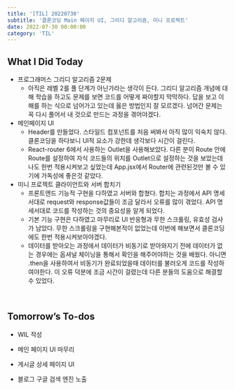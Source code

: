 ```yaml
---
title: '[TIL] 20220730'
subtitle: '클론코딩 Main 페이지 UI, 그리디 알고리즘, 미니 프로젝트'
date: 2022-07-30 00:00:00
category: 'TIL'
---
```


## What I Did Today

- 프로그래머스 그리디 알고리즘 2문제
  - 아직은 레벨 2를 풀 단계가 아닌가라는 생각이 든다. 그리디 알고리즘 개념에 대해 학습을 하고도 문제를 보면 코드를 어떻게 짜야할지 막막하다. 답을 보고 이해를 하는 식으로 넘어가고 있는데 옳은 방법인지 잘 모르겠다. 넘어간 문제는 꼭 다시 풀어서 내 것으로 만드는 과정을 겪어야겠다.
- 메인페이지 UI
  - Header를 만들었다. 스타일드 컴포넌트를 처음 써봐서 아직 많이 익숙치 않다. 클론코딩을 하다보니 UI적 요소가 강한데 생각보다 시간이 걸린다.
  - React-router 6에서 사용하는 Outlet을 사용해보았다. 다른 분이 Route 안에 Route를 설정하여 자식 코드들의 위치를 Outlet으로 설정하는 것을 보았는데 나도 한번 적용시켜보고 싶었는데 App.jsx에서 Router에 관련된것만 볼 수 있기에 가독성에 좋은것 같았다.
- 미니 프로젝트 클라이언트와 서버 합치기
  - 프론트엔드 기능적 구현을 다하였고 서버와 합쳤다. 합치는 과정에서 API 명세서대로 request와 response값들이 조금 달라서 오류를 많이 겪었다. API 명세서대로 코드를 작성하는 것의 중요성을 알게 되었다.
  - 기본 기능 구현은 다하였고 마무리로 UI 반응형과 무한 스크롤링, 유효성 검사가 남았다. 무한 스크롤링을 구현해본적이 없었는데 이번에 해보면서 클론코딩에도 한번 적용시켜보아야겠다.
  - 데이터를 받아오는 과정에서 데이터가 비동기로 받아와지기 전에 데이터가 없는 경우에는 옵셔널 체이닝을 통해서 확인을 해주어야하는 것을 배웠다. 아니면 .then을 사용하여서 비동기가 완료되었을때 데이터를 불러오게 코드를 작성하여야한다. 이 오류 덕분에 조금 시간이 걸렸는데 다른 분들의 도움으로 해결할 수 있었다.

<br/>

## Tomorrow’s To-dos

- WIL 작성
- 메인 페이지 UI 마무리
- 게시글 상세 페이지 UI
- 블로그 구글 검색 엔진 노출

  <br/>
